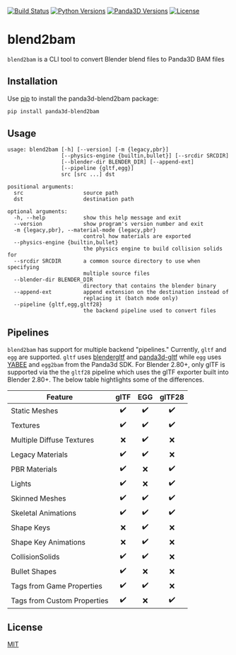 [![Build Status](https://travis-ci.org/Moguri/blend2bam.svg?branch=master)](https://travis-ci.org/Moguri/blend2bam)
[![Python Versions](https://img.shields.io/pypi/pyversions/panda3d-blend2bam.svg)](https://pypi.org/project/panda3d-blend2bam/)
[![Panda3D Versions](https://img.shields.io/badge/panda3d-1.9%2C%201.10-blue.svg)](https://www.panda3d.org/)
[![License](https://img.shields.io/github/license/Moguri/panda3d-blend2bam.svg)](https://choosealicense.com/licenses/mit/)


# blend2bam
`blend2bam` is a CLI tool to convert Blender blend files to Panda3D BAM files


## Installation

Use [pip](https://github.com/panda3d/panda3d) to install the panda3d-blend2bam package:

```bash
pip install panda3d-blend2bam
```

## Usage

```
usage: blend2bam [-h] [--version] [-m {legacy,pbr}]
                 [--physics-engine {builtin,bullet}] [--srcdir SRCDIR]
                 [--blender-dir BLENDER_DIR] [--append-ext]
                 [--pipeline {gltf,egg}]
                 src [src ...] dst

positional arguments:
  src                   source path
  dst                   destination path

optional arguments:
  -h, --help            show this help message and exit
  --version             show program's version number and exit
  -m {legacy,pbr}, --material-mode {legacy,pbr}
                        control how materials are exported
  --physics-engine {builtin,bullet}
                        the physics engine to build collision solids for
  --srcdir SRCDIR       a common source directory to use when specifying
                        multiple source files
  --blender-dir BLENDER_DIR
                        directory that contains the blender binary
  --append-ext          append extension on the destination instead of
                        replacing it (batch mode only)
  --pipeline {gltf,egg,gltf28}
                        the backend pipeline used to convert files
```

## Pipelines

`blend2bam` has support for multiple backend "pipelines." Currently, `gltf` and `egg` are supported.
`gltf` uses [blendergltf](https://github.com/Kupoman/blendergltf) and [panda3d-gltf](https://github.com/Moguri/panda3d-gltf) while `egg` uses [YABEE](https://github.com/09th/YABEE) and `egg2bam` from the Panda3d SDK.
For Blender 2.80+, only glTF is supported via the the `gltf28` pipeline which uses the glTF exporter built into Blender 2.80+.
The below table hightlights some of the differences.

|Feature|glTF|EGG|glTF28|
|---|:---:|:---:|:---:|
|Static Meshes|:heavy_check_mark:|:heavy_check_mark:|:heavy_check_mark:|
|Textures|:heavy_check_mark:|:heavy_check_mark:|:heavy_check_mark:|
|Multiple Diffuse Textures|:x:|:heavy_check_mark:|:x:|
|Legacy Materials|:heavy_check_mark:|:heavy_check_mark:|:x:|
|PBR Materials|:heavy_check_mark:|:x:|:heavy_check_mark:|
|Lights|:heavy_check_mark:|:x:|:heavy_check_mark:|
|Skinned Meshes|:heavy_check_mark:|:heavy_check_mark:|:heavy_check_mark:|
|Skeletal Animations|:heavy_check_mark:|:heavy_check_mark:|:heavy_check_mark:|
|Shape Keys|:x:|:heavy_check_mark:|:x:|
|Shape Key Animations|:x:|:heavy_check_mark:|:x:|
|CollisionSolids|:heavy_check_mark:|:heavy_check_mark:|:x:|
|Bullet Shapes|:heavy_check_mark:|:x:|:x:|
|Tags from Game Properties|:heavy_check_mark:|:heavy_check_mark:|:x:|
|Tags from Custom Properties|:heavy_check_mark:|:x:|:heavy_check_mark:|


## License

[MIT](https://choosealicense.com/licenses/mit/)
